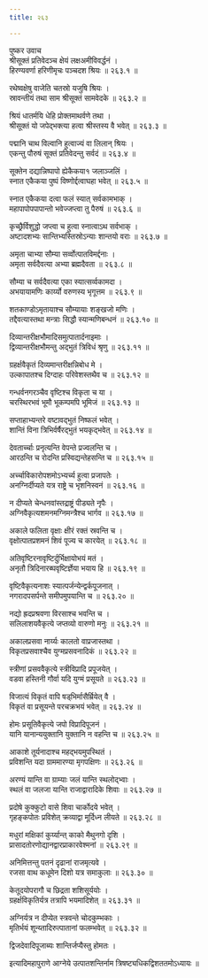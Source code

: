 ```yaml
---
title: २६३

---
```

पुष्कर उवाच  
श्रीसूक्तं प्रतिवेदञ्च क्षेयं लक्षअमीविवर्द्धनं ।  
हिरण्यवर्णा हरिणीमृचः पञ्चदश श्रियः ॥ २६३.१ ॥  
  
रथेष्वक्षेषु वाजेति चतस्रो यजुषि श्रियः ।  
स्रावन्तीयं तथा साम श्रीसूक्तं सामवेदके ॥ २६३.२ ॥  
  
श्रियं धातर्मयि धेहि प्रोक्तमाथर्वणे तथा ।  
श्रीसूक्तं यो जपेद्‌भक्त्या हत्वा श्रीस्तस्य वै भवेत् ॥ २६३.३ ॥  
  
पद्मानि चाथ विल्वानि हुत्वाज्यं वा लिलान् श्रियः ।  
एकन्तु पौरुषं सूक्तं प्रतिवेदन्तु सर्वदं ॥ २६३.४ ॥  
  
सूक्तेन दद्यान्निष्पापो ह्येकैकया१ जलाञ्जलिं ।  
स्नात एकैकया पुष्पं विष्णोर्द्दत्वाघहा भवेत् ॥ २६३.५ ॥  
  
स्नात एकैकया दत्वा फलं स्यात् सर्वकामभाक् ।  
महापापोपपापान्तो भवेज्जप्त्वा तु पैरुषं ॥ २६३.६ ॥  
  
कृच्छ्रैर्विशुद्धो जप्त्वा च हुत्वा स्नात्वाऽथ सर्वभाक् ।  
अष्टादशभ्यः सान्तिभ्यस्तिस्रोऽन्याः शान्तयो वराः ॥ २६३.७ ॥  
  
अमृता चाभ्या सौम्या सर्व्वोत्पातविमर्द्दनाः ।  
अमृता सर्वदैवत्या अभ्या ब्रह्मदैवता ॥ २६३.८ ॥  
  
सौम्या च सर्वदैवत्या एका स्यात्सर्व्वकामदा ।  
अभयायामणिः कार्य्यो वरुणस्य भृगूत्तम ॥ २६३.९ ॥  
  
शतकाण्डोऽमृतायाश्च सौम्यायाः शङ्खजो मणिः ।  
तद्दैवत्यास्तथा मन्त्राः सिद्धौ स्यान्मणिबन्धनं ॥ २६३.१० ॥  
  
दिव्यान्तरीक्षभौमादिसमुत्पातार्दनाइमाः ।  
द्विव्यान्तरीक्षभौमन्तु अद्भुतं त्रिविधं श्रृणु ॥ २६३.११ ॥  
  
ग्रहर्क्षवैकृतं दिव्यमान्तरीक्षन्निबोध मे ।  
उल्कापातश्च दिग्दाहः परिवेशस्तथैव च ॥ २६३.१२ ॥  
  
गन्धर्वनगरञ्चैव वृष्टिश्च विकृता च या ।  
चरस्थिरभवं भूमौ भूकम्पमपि भूमिजं ॥ २६३.१३ ॥  
  
सप्ताहाभ्यन्तरे वष्टावद्भुतं निष्फलं भवेत् ।  
शान्तिं विना त्रिभिर्वर्षैरद्भुतं भयकृद्भवेत् ॥ २६३.१४ ॥  
  
देवतार्च्चाः प्रनृत्यन्ति वेपन्ते प्रज्वलन्ति च ।  
आरठन्ति च रोदन्ति प्रस्विद्यन्तेहसन्ति च ॥ २६३.१५ ॥  
  
अर्च्चाविकारोपशमोऽभ्यर्च्य हुत्वा प्रजापतेः ।  
अनग्निर्दीप्यते यत्र राष्ट्रे च भृशनिस्वनं ॥ २६३.१६ ॥  
  
न दीप्यते चेन्धनवांस्तद्राष्ट्रं पीड्यते नृपैः ।  
अग्निवैकृत्यशमनमग्निमन्त्रैश्च भार्गव ॥ २६३.१७ ॥  
  
अकाले फलिता वृक्षाः क्षीरं रक्तं स्रवन्ति च ।  
वृक्षोत्पातप्रशमनं शिवं पूज्य च कारयेत् ॥ २६३.१८ ॥  
  
अतिवृष्टिरनावृष्टिर्दुर्भिक्षायोभयं मतं ।  
अनृतौ त्रिदिनारब्घवृष्टिर्ज्ञेया भयाय हि ॥ २६३.१९ ॥  
  
वृष्टिवैकृत्यनाशः स्यात्पर्जन्येन्द्वर्कपूजनात् ।  
नगरादपसर्पन्ते समीपमुपयान्ति च ॥ २६३.२० ॥  
  
नद्यो ह्रदप्रश्रवणा विरसाश्च भवन्ति च ।  
सलिलाशयवैकृत्ये जप्तव्यो वारुणो मनुः ॥ २६३.२१ ॥  
  
अकालप्रसवा नार्य्यः कालतो वाप्रजास्तथा ।  
विकृतप्रसवाश्चैव युग्मप्रसवनादिकं ॥ २६३.२२ ॥  
  
स्त्रीणां प्रसववैकृत्ये स्त्रीविप्रादि प्रपूजयेत् ।  
वडवा हस्तिनी गौर्वा यदि युग्मं प्रसूयते ॥ २६३.२३ ॥  
  
विजात्यं विकृतं वापि षड्‌भिर्मासैर्म्रियेत् वै ।  
विकृतं वा प्रसूयन्ते परचक्रभयं भवेत् ॥ २६३.२४ ॥  
  
होमः प्रसूतिवैकृत्ये जपो विप्रादिपूजनं ।  
यानि यानान्ययुक्तानि युक्तानि न वहन्ति च ॥ २६३.२५ ॥  
  
आकाशे तूर्यनादाश्च महद्भयमुपस्थितं ।  
प्रविशन्ति यदा ग्राममारण्या मृगपक्षिणः ॥ २६३.२६ ॥  
  
अरण्यं यान्ति वा ग्राम्याः जलं यान्ति स्थलोद्भ्वाः ।  
स्थलं वा जलजा यान्ति राजाद्वारादिके शिवाः ॥ २६३.२७ ॥  
  
प्रदोषे कुक्कुटो वासे शिवा चार्कोदये भवेत् ।  
गृहङ्कपोतः प्रविशेत् क्रव्याद्वा मूर्दिध्न लीयते ॥ २६३.२८ ॥  
  
मधुरां मक्षिकां कुर्य्यान्त् काको मैथुनगो दृशि ।  
प्रासादतोरणोद्यानद्वारप्राकारवेश्मनां ॥ २६३.२९ ॥  
  
अनिमित्तन्तु पतनं दृढानां राजमृत्यवे ।  
रजसा वाथ कधूमेन दिशो यत्र समाकुलाः ॥ २६३.३० ॥  
  
केतूदयोपरागौ च छिद्रता शशिसूर्ययोः ।  
ग्रहर्क्षविकृतिर्यत्र तत्रापि भयमादिशेत् ॥ २६३.३१ ॥  
  
अग्निर्यत्र न दीप्येत स्त्रवन्ते चोदकुम्भकाः ।  
मृतिर्भयं शून्य्तादिरुत्पातानां फलम्भवेत् ॥ २६३.३२ ॥  
  
द्विजदेवादिपूजाब्यः शान्तिर्जप्यैस्तु होमतः ।  
  
इत्यादिमहापुराणे आग्नेये उत्पातशन्तिर्नाम त्रिषष्ट्यधिकद्विशततमोऽध्यायः ॥